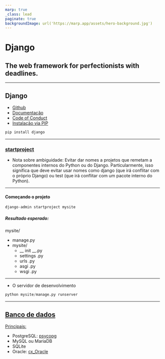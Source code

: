 ```yaml
---
marp: true
_class: lead
paginate: true
backgroundImage: url('https://marp.app/assets/hero-background.jpg')
---
```


# Django
## The web framework for perfectionists with deadlines.
---
## Django
* [Github](https://github.com/django)
* [Documentação](https://docs.djangoproject.com/pt-br/3.2/)
* [Code of Conduct](https://www.djangoproject.com/conduct/)
* [Instalação via PIP]((https://docs.djangoproject.com/pt-br/3.2/intro/install/))
~~~python
pip install django
~~~

---
### [startproject](https://docs.djangoproject.com/pt-br/3.2/intro/tutorial01/)
* Nota sobre ambiguidade:
    Evitar dar nomes a projetos que remetam a componentes internos do Python ou do Django. 
    Particularmente, isso significa que deve evitar usar nomes como django (que irá conflitar com o próprio Django) ou test (que irá conflitar com um pacote interno do Python).

---

#### Começando o projeto
~~~python
django-admin startproject mysite
~~~
##### Resultado esperado:
mysite/
* manage.py
* mysite/
    * __ init __.py
    * settings .py
    * urls .py
    * asgi .py
    * wsgi .py
---

* O servidor de desenvolvimento
~~~python
python mysite/manage.py runserver
~~~

---
## [Banco de dados](https://docs.djangoproject.com/pt-br/3.2/topics/install/#database-installation)
[Principais:](https://docs.djangoproject.com/pt-br/3.2/ref/databases/)
* PostgreSQL: [psycopg](https://www.psycopg.org/)
* MySQL ou MariaDB
* SQLite
* Oracle: [cx_Oracle](https://oracle.github.io/python-cx_Oracle/)
